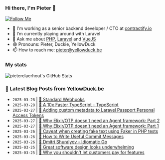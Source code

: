 ### Hi there, I'm Pieter 👋  
[![Follow Me](https://img.shields.io/github/followers/pieterclaerhout?label=Follow&style=social)](https://github.com/pieterclaerhout)

- 🏢 I'm working as a senior backend developer / CTO at [contractify.io](https://contractify.io)
- 🌱 I’m currently playing around with Laravel
- 💬 Ask me about [PHP](https://php.net), [Laravel](http://laravel.com) and [VueJS](https://vuejs.org)
- 😄 Pronouns: Pieter, Duckie, YellowDuck
- 📫 How to reach me: pieter@yellowduck.be

### My stats

![pieterclaerhout's GitHub Stats](https://github-readme-stats.vercel.app/api?username=pieterclaerhout&show_icons=true&count_private=true&line_height=40)

### 📩 Latest Blog Posts from [YellowDuck.be](https://www.yellowduck.be/)
<!-- BLOG-POST-LIST:START -->
- `2025-03-28` | [🔗 Standard Webhooks](https://www.yellowduck.be/posts/standard-webhooks)  
- `2025-03-28` | [🔗 A 10x Faster TypeScript - TypeScript](https://www.yellowduck.be/posts/a-10x-faster-typescript-typescript)  
- `2025-03-27` | [🐥 Adding custom metadata to Laravel Passport Personal Access Tokens](https://www.yellowduck.be/posts/adding-custom-metadata-to-laravel-passport-personal-access-tokens)  
- `2025-03-27` | [🔗 Why Elixir/OTP doesn&#39;t need an Agent framework: Part 2](https://www.yellowduck.be/posts/why-elixir-otp-doesnt-need-an-agent-framework-part-2)  
- `2025-03-27` | [🔗 Why Elixir/OTP doesn&#39;t need an Agent framework: Part 1](https://www.yellowduck.be/posts/why-elixir-otp-doesnt-need-an-agent-framework-part-1)  
- `2025-03-26` | [🐥 Caveat when creating fake text using Faker in PHP tests](https://www.yellowduck.be/posts/caveat-when-creating-fake-text-using-faker-in-php-tests)  
- `2025-03-26` | [🔗 How to Write Useful Commit Messages](https://www.yellowduck.be/posts/how-to-write-useful-commit-messages)  
- `2025-03-26` | [🔗 Dmitri Shuralyov - Idiomatic Go](https://www.yellowduck.be/posts/dmitri-shuralyov-idiomatic-go)  
- `2025-03-25` | [🔗 Great software design looks underwhelming](https://www.yellowduck.be/posts/great-software-design-looks-underwhelming)  
- `2025-03-25` | [🔗 Why you shouldn&#39;t let customers pay for features](https://www.yellowduck.be/posts/why-you-shouldnt-let-customers-pay-for-features)  

<!-- BLOG-POST-LIST:END -->
